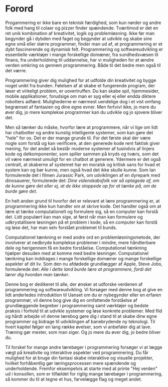 # Forord
Progammering er ikke bare en teknisk færdighed, som kun nørder og andre folk med hang til colaer og pizzer finder spændende. Tværtimod er det en ret unik kombination af kreativitet, logik og problemløsning. Ikke før man begynder gå i dybden med faget og begynder at udvikle og skabe sine egne små eller større programmer, finder man ud af, at programmering er et dybt fascinerende og dynamisk felt. Programmering og softwareudvikling er essentielle værktøjer i mange forskellige domæner, fra sundhedsvæsen til finans, fra underholdning til uddannelse, har vi muligheden for at ændre verden omkring os gennem programmering. Både til det bedre men også til det værre.  

Programmering giver dig mulighed for at udfolde din kreativitet og bygge noget unikt fra bunden. Følelsen af at skabe et fungerende program, der løser et virkeligt problem, er uovertruffen. Du kan skabe spil, hjemmesider, mobile applikationer, forudsige om man er syg eller ej eller endda diktere robotters adfærd. Mulighederne er nærmest uendelige dog i et vist omfang begrænset af fantasien og dine egne evner. Men fortvivl ikke, jo mere du øver dig, jo mere komplekse programmer kan du udvikle og jo sjovere bliver det.

Men så tænker du måske, hvorfor lære at programmere, når vi lige om lidt har chatbotter og andre kunstig intelligente systemer, som kan gøre det "hele" for os. Det er der mange grunde til. For det første skal der være nogle som forstå og kan verificere, at den generede kode rent faktisk giver mening, for det andet så består moderne systemer af tusindvis af linjers kode og delkomponenter, som spiller sammen på kryds og tværs, som det vil være nærmest umuligt for en chatbot at generere. Ydermere er det også centralt, at skaberne af systemet har en moralsk og kritisk sans for hvad et system kan og bør kunne, men også hvad det ikke skulle kunne. Som Ian formulerede det i filmen Jurassic Park, om udviklingen af en dyrepark med dinosauerer, formulerede det:  _Dine videnskabsfolk var så optagede af, om de kunne gøre det eller ej, at de ikke stoppede op for at tænke på, om de burde gøre det_.

En helt anden grund til hvorfor det er relevant at lære programmering er, at programmering ikke kun handler om at skrive kode. Det handler også om at lære at tænke computationelt og formulere sig, så en computer kan forstå det. Lidt populært kan man sige, at først når man kan formulere og udkrystallisere løsningen på et problem i kode, så en computer kan forstå og løse det, har man selv forstået problemet til bunds. 

Computationel tænkning er med andre ord en problemløsningsmetode, der involverer at nedbryde komplekse problemer i mindre, mere håndterbare dele og herigennem få en bedre forståelse. Computationel tænkning hjælper desuden med at komme med bedre løsninger. Computationel tænkning kan inddrages i mange forskellige domæner og mange forskellige aspekter af dit liv. Som den nu afdødede grundlægger af Apple, Steve Jobs, formulerede det: _Alle i dette land burde lære at programmere, fordi det lærer dig hvordan man tænker_. 

Denne bog er dedikeret til alle, der ønsker at udforske verdenen af programmering og softwareudvikling. Vi forsøger med denne bog at give en lidt anderledes introduktion til Uanset om du er nybegynder eller en erfaren programmør, vil denne bog give dig en omfattende forståelse af grundlæggende begreber i programmering samt værktøjer og bedste praksis i forhold til at udvikle systemer og løse konkrete problemer. 
Med flid og hårdt arbejde vil denne lærebog gøre dig i stand til at skabe dine egne programmer og bidrage til udviklingen af banebrydende ny teknologi.
Til hvert kapitel følger en lang række øvelser, som vi anbefaler dig at lave. Træning gør mester, som man siger. Og jo mere du øver dig, jo bedre bliver du. 

Til forskel for mange andre lærebøger i programmering forsøger vi at lægge vægt på kreativite og interaktive aspekter ved programmering.  Du får mulighed for at bruge din fantasi skabe interaktive og visuelle projekter, hvilket forhåbentlig gør læringsprocessen mere spændende og underholdende.  Fremfor eksempelvis at starte med at printe "Hej verden" ud i konsollen, som er tilfældet for rigtig mange lærebøger i programmering, så kommer du til at tegne et hus, farvelægge flag og meget andet. 

  